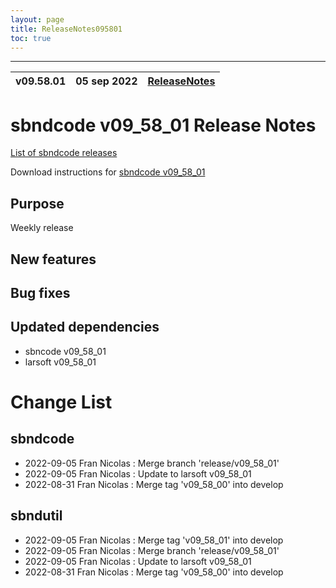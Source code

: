 ```yaml
---
layout: page
title: ReleaseNotes095801
toc: true
---
```


-----------------------------------------------------------------------------
| v09.58.01 | 05 sep 2022 | [ReleaseNotes](ReleaseNotes095801.html) |
| --- | --- | --- |



sbndcode v09_58_01 Release Notes
=======================================================================================

[List of sbndcode releases](List_of_SBND_code_releases.html)

Download instructions for [sbndcode v09_58_01](http://scisoft.fnal.gov/scisoft/bundles/sbnd/v09_58_01/sbndcode-v09_58_01.html)

Purpose
---------------------------------------------------
Weekly release

New features
---------------------------------------------------

Bug fixes
---------------------------------------------------

Updated dependencies
---------------------------------------------------
* sbncode v09_58_01
* larsoft v09_58_01

Change List
==========================================

sbndcode
---------------------------------------------------

* 2022-09-05  Fran Nicolas : Merge branch 'release/v09_58_01'
* 2022-09-05  Fran Nicolas : Update to larsoft v09_58_01
* 2022-08-31  Fran Nicolas : Merge tag 'v09_58_00' into develop

sbndutil
---------------------------------------------------

* 2022-09-05  Fran Nicolas : Merge tag 'v09_58_01' into develop
* 2022-09-05  Fran Nicolas : Merge branch 'release/v09_58_01'
* 2022-09-05  Fran Nicolas : Update to larsoft v09_58_01
* 2022-08-31  Fran Nicolas : Merge tag 'v09_58_00' into develop
